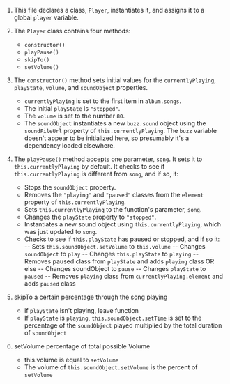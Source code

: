 1. This file declares a class, `Player`, instantiates it, and assigns it to a global `player` variable.
2. The `Player` class contains four methods:
    - `constructor()`
    - `playPause()`
    - `skipTo()`
    - `setVolume()`
3. The `constructor()` method sets initial values for the `currentlyPlaying`, `playState`, `volume`, and `soundObject` properties.
    - `currentlyPlaying` is set to the first item in `album.songs`.
    -  The initial `playState` is `"stopped"`.
    -  The `volume` is set to the number `80`.
    -  The `soundObject` instantiates a new `buzz.sound` object using the `soundFileUrl` property of `this.currentlyPlaying`. The `buzz` variable doesn't appear to be initialized here, so presumably it's a dependency loaded elsewhere.
4. The `playPause()` method accepts one parameter, `song`. It sets it to `this.currentlyPlaying` by default. It checks to see if `this.currentlyPlaying` is different from `song`, and if so, it:
    - Stops the `soundObject` property.
    - Removes the `"playing"` and `"paused"` classes from the `element` property of `this.currentlyPlaying`.
    - Sets `this.currentlyPlaying` to the function's parameter, `song`.
    - Changes the `playState` property to `"stopped"`.
    - Instantiates a new sound object using `this.currentlyPlaying`, which was just updated to `song`.
    - Checks to see if `this.playState` has paused or stopped, and if so it:
      -- Sets `this.soundObject.setVolume` to `this.volume`
      -- Changes `soundObject` to `play`
      -- Changes `this.playState` to `playing`
      -- Removes paused class from `playState` and adds `playing` class
      OR else
      -- Changes soundObject to `pause`
      -- Changes `playState` to `paused`
      -- Removes `playing` class from `currentlyPlaying.element` and adds `paused` class


5. skipTo a certain percentage through the song playing
    - if `playState` isn't playing, leave function
    - If `playState` is `playing`, `this.soundObject.setTime` is set to the percentage of the `soundObject` played multiplied by the total duration of `soundObject`


6. setVolume percentage of total possible Volume
    - this.volume is equal to `setVolume`
    - The volume of `this.soundObject.setVolume` is the percent of `setVolume`
